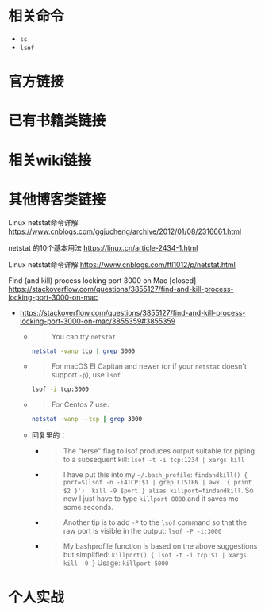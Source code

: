 
# 相关命令

- `ss`
- `lsof`

# 官方链接

# 已有书籍类链接

# 相关wiki链接

# 其他博客类链接

Linux netstat命令详解 https://www.cnblogs.com/ggjucheng/archive/2012/01/08/2316661.html

netstat 的10个基本用法 https://linux.cn/article-2434-1.html

Linux netstat命令详解 https://www.cnblogs.com/ftl1012/p/netstat.html

Find (and kill) process locking port 3000 on Mac [closed] https://stackoverflow.com/questions/3855127/find-and-kill-process-locking-port-3000-on-mac
- https://stackoverflow.com/questions/3855127/find-and-kill-process-locking-port-3000-on-mac/3855359#3855359
  * > You can try `netstat`
    ```sh
    netstat -vanp tcp | grep 3000
    ```
  * > For macOS El Capitan and newer (or if your `netstat` doesn't support `-p`), use `lsof`
    ```sh
    lsof -i tcp:3000
    ```
  * > For Centos 7 use:
    ```sh
    netstat -vanp --tcp | grep 3000
    ```
  * 回复里的：
    + > The "terse" flag to lsof produces output suitable for piping to a subsequent kill: `lsof -t -i tcp:1234 | xargs kill`
    + > I have put this into my `~/.bash_profile`: `findandkill() {  port=$(lsof -n -i4TCP:$1 | grep LISTEN | awk '{ print $2 }')  kill -9 $port } alias killport=findandkill`. So now I just have to type `killport 8080` and it saves me some seconds.
    + > Another tip is to add `-P` to the `lsof` command so that the raw port is visible in the output: `lsof -P -i:3000`
    + > My bashprofile function is based on the above suggestions but simplified: `killport() { lsof -t -i tcp:$1 | xargs kill -9 }` Usage: `killport 5000`

# 个人实战
